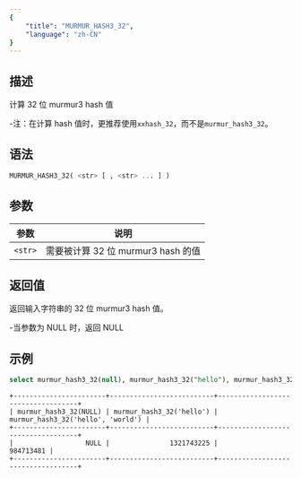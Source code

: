 ```yaml
---
{
    "title": "MURMUR_HASH3_32",
    "language": "zh-CN"
}
---
```


## 描述

计算 32 位 murmur3 hash 值

-注：在计算 hash 值时，更推荐使用`xxhash_32`，而不是`murmur_hash3_32`。

## 语法

```sql
MURMUR_HASH3_32( <str> [ , <str> ... ] )
```

## 参数

| 参数      | 说明 |
|---------| -- |
| `<str>` | 需要被计算 32 位 murmur3 hash 的值 |

## 返回值

返回输入字符串的 32 位 murmur3 hash 值。

-当参数为 NULL 时，返回 NULL



## 示例

```sql
select murmur_hash3_32(null), murmur_hash3_32("hello"), murmur_hash3_32("hello", "world");
```

```text
+-----------------------+--------------------------+-----------------------------------+
| murmur_hash3_32(NULL) | murmur_hash3_32('hello') | murmur_hash3_32('hello', 'world') |
+-----------------------+--------------------------+-----------------------------------+
|                  NULL |               1321743225 |                         984713481 |
+-----------------------+--------------------------+-----------------------------------+
```